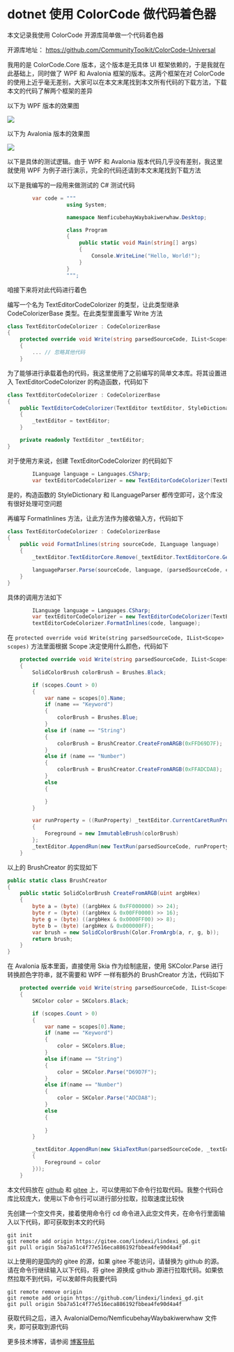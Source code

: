# dotnet 使用 ColorCode 做代码着色器

本文记录我使用 ColorCode 开源库简单做一个代码着色器

<!--more-->
<!-- CreateTime:2025/01/23 07:21:21 -->

<!-- 发布 -->
<!-- 博客 -->

开源库地址： <https://github.com/CommunityToolkit/ColorCode-Universal>

我用的是 ColorCode.Core 版本，这个版本是无具体 UI 框架依赖的，于是我就在此基础上，同时做了 WPF 和 Avalonia 框架的版本。这两个框架在对 ColorCode 的使用上近乎毫无差别，大家可以在本文末尾找到本文所有代码的下载方法，下载本文的代码了解两个框架的差异

以下为 WPF 版本的效果图

<!-- ![](image/dotnet 使用 ColorCode 做代码着色器/dotnet 使用 ColorCode 做代码着色器0.png) -->
![](http://cdn.lindexi.site/lindexi%2F20251221934522155.jpg)

以下为 Avalonia 版本的效果图

<!-- ![](image/dotnet 使用 ColorCode 做代码着色器/dotnet 使用 ColorCode 做代码着色器1.png) -->
![](http://cdn.lindexi.site/lindexi%2F20251221935282305.jpg)

以下是具体的测试逻辑。由于 WPF 和 Avalonia 版本代码几乎没有差别，我这里就使用 WPF 为例子进行演示，完全的代码还请到本文末尾找到下载方法

以下是我编写的一段用来做测试的 C# 测试代码

```csharp
        var code = """
                   using System;

                   namespace NemficubehayWaybakiwerwhaw.Desktop;

                   class Program
                   {
                       public static void Main(string[] args)
                       {
                           Console.WriteLine("Hello, World!");
                       }
                   }
                   """;
```

咱接下来将对此代码进行着色

编写一个名为 TextEditorCodeColorizer 的类型，让此类型继承 CodeColorizerBase 类型。在此类型里面重写 Write 方法

```csharp
class TextEditorCodeColorizer : CodeColorizerBase
{
    protected override void Write(string parsedSourceCode, IList<Scope> scopes)
    {
        ... // 忽略其他代码
    }
```

为了能够进行承载着色的代码，我这里使用了之前编写的简单文本库。将其设置进入 TextEditorCodeColorizer 的构造函数，代码如下

```csharp
class TextEditorCodeColorizer : CodeColorizerBase
{
    public TextEditorCodeColorizer(TextEditor textEditor, StyleDictionary styles, ILanguageParser languageParser) : base(styles, languageParser)
    {
        _textEditor = textEditor;
    }

    private readonly TextEditor _textEditor;
}
```

对于使用方来说，创建 TextEditorCodeColorizer 的代码如下

```csharp
        ILanguage language = Languages.CSharp;
        var textEditorCodeColorizer = new TextEditorCodeColorizer(TextEditor, null, null);
```

是的，构造函数的 StyleDictionary 和 ILanguageParser 都传空即可，这个库没有很好处理可空问题

再编写 FormatInlines 方法，让此方法作为接收输入方，代码如下

```csharp
class TextEditorCodeColorizer : CodeColorizerBase
{
    public void FormatInlines(string sourceCode, ILanguage language)
    {
        _textEditor.TextEditorCore.Remove(_textEditor.TextEditorCore.GetAllDocumentSelection());

        languageParser.Parse(sourceCode, language, (parsedSourceCode, captures) => Write(parsedSourceCode, captures));
    }
}
```

具体的调用方法如下

```csharp
        ILanguage language = Languages.CSharp;
        var textEditorCodeColorizer = new TextEditorCodeColorizer(TextEditor, null, null);
        textEditorCodeColorizer.FormatInlines(code, language);
```

在 `protected override void Write(string parsedSourceCode, IList<Scope> scopes)` 方法里面根据 Scope 决定使用什么颜色，代码如下

```csharp
    protected override void Write(string parsedSourceCode, IList<Scope> scopes)
    {
        SolidColorBrush colorBrush = Brushes.Black;

        if (scopes.Count > 0)
        {
            var name = scopes[0].Name;
            if (name == "Keyword")
            {
                colorBrush = Brushes.Blue;
            }
            else if (name == "String")
            {
                colorBrush = BrushCreator.CreateFromARGB(0xFFD69D7F);
            }
            else if (name == "Number")
            {
                colorBrush = BrushCreator.CreateFromARGB(0xFFADCDA8);
            }
            else
            {

            }
        }

        var runProperty = ((RunProperty) _textEditor.CurrentCaretRunProperty) with
        {
            Foreground = new ImmutableBrush(colorBrush)
        };
        _textEditor.AppendRun(new TextRun(parsedSourceCode, runProperty));
    }
```

以上的 BrushCreator 的实现如下

```csharp
public static class BrushCreator
{
    public static SolidColorBrush CreateFromARGB(uint argbHex)
    {
        byte a = (byte) ((argbHex & 0xFF000000) >> 24);
        byte r = (byte) ((argbHex & 0x00FF0000) >> 16);
        byte g = (byte) ((argbHex & 0x0000FF00) >> 8);
        byte b = (byte) (argbHex & 0x000000FF);
        var brush = new SolidColorBrush(Color.FromArgb(a, r, g, b));
        return brush;
    }
}
```

在 Avalonia 版本里面，直接使用 Skia 作为绘制底层，使用 SKColor.Parse 进行转换颜色字符串，就不需要和 WPF 一样有额外的 BrushCreator 方法，代码如下

```csharp
    protected override void Write(string parsedSourceCode, IList<Scope> scopes)
    {
        SKColor color = SKColors.Black;

        if (scopes.Count > 0)
        {
            var name = scopes[0].Name;
            if (name == "Keyword")
            {
                color = SKColors.Blue;
            }
            else if(name == "String")
            {
                color = SKColor.Parse("D69D7F");
            }
            else if(name == "Number")
            {
                color = SKColor.Parse("ADCDA8");
            }
            else
            {
                
            }
        }

        _textEditor.AppendRun(new SkiaTextRun(parsedSourceCode, _textEditor.CurrentCaretRunProperty with
        {
            Foreground = color
        }));
    }
```

本文代码放在 [github](https://github.com/lindexi/lindexi_gd/tree/5ba7a51c4f77e516eca886192fbbea4fe90d4a4f/AvaloniaIDemo/NemficubehayWaybakiwerwhaw) 和 [gitee](https://gitee.com/lindexi/lindexi_gd/tree/5ba7a51c4f77e516eca886192fbbea4fe90d4a4f/AvaloniaIDemo/NemficubehayWaybakiwerwhaw) 上，可以使用如下命令行拉取代码。我整个代码仓库比较庞大，使用以下命令行可以进行部分拉取，拉取速度比较快

先创建一个空文件夹，接着使用命令行 cd 命令进入此空文件夹，在命令行里面输入以下代码，即可获取到本文的代码

```
git init
git remote add origin https://gitee.com/lindexi/lindexi_gd.git
git pull origin 5ba7a51c4f77e516eca886192fbbea4fe90d4a4f
```

以上使用的是国内的 gitee 的源，如果 gitee 不能访问，请替换为 github 的源。请在命令行继续输入以下代码，将 gitee 源换成 github 源进行拉取代码。如果依然拉取不到代码，可以发邮件向我要代码

```
git remote remove origin
git remote add origin https://github.com/lindexi/lindexi_gd.git
git pull origin 5ba7a51c4f77e516eca886192fbbea4fe90d4a4f
```

获取代码之后，进入 AvaloniaIDemo/NemficubehayWaybakiwerwhaw 文件夹，即可获取到源代码

更多技术博客，请参阅 [博客导航](https://blog.lindexi.com/post/%E5%8D%9A%E5%AE%A2%E5%AF%BC%E8%88%AA.html )